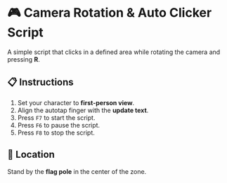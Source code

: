 # 🎮 Camera Rotation & Auto Clicker Script

A simple script that clicks in a defined area while rotating the camera and pressing **R**.

## 📋 Instructions
1. Set your character to **first-person view**.
2. Align the autotap finger with the **update text**.
3. Press `F7` to start the script.  
4. Press `F6` to pause the script.  
5. Press `F8` to stop the script.  

## 📍 Location
Stand by the **flag pole** in the center of the zone.
